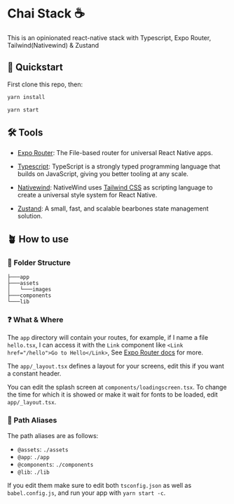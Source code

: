 # Chai Stack ☕

This is an opinionated react-native stack with Typescript, Expo Router, Tailwind(Nativewind) & Zustand

## 🚀 Quickstart
First clone this repo, then: 

```sh
yarn install

yarn start
```

## 🛠️ Tools

- [Expo Router](https://github.com/expo/router): The File-based router for universal React Native apps.

- [Typescript](https://www.typescriptlang.org/): TypeScript is a strongly typed programming language that builds on JavaScript, giving you better tooling at any scale.

- [Nativewind](https://www.nativewind.dev/): NativeWind uses [Tailwind CSS](https://tailwindcss.com/) as scripting language to create a universal style system for React Native.

- [Zustand](https://docs.pmnd.rs/zustand/getting-started/introduction): A small, fast, and scalable bearbones state management solution.

## 🪴 How to use

### 📂 Folder Structure

```
├───app
├───assets
│   └───images
├───components
└───lib
```

### ❓ What & Where

The `app` directory will contain your routes, for example, if I name a file `hello.tsx`, I can access it with the `Link` component like `<Link href="/hello">Go to Hello</Link>`, See [Expo Router docs](https://github.com/expo/router) for more.

The `app/_layout.tsx` defines a layout for your screens, edit this if you want a constant header.

You can edit the splash screen at `components/loadingscreen.tsx`. To change the time for which it is showed or make it wait for fonts to be loaded, edit `app/_layout.tsx`.

### 🧭 Path Aliases

The path aliases are as follows:

- `@assets`: `./assets`
- `@app`: `./app`
- `@components`: `./components`
- `@lib`: `./lib`

If you edit them make sure to edit both `tsconfig.json` as well as `babel.config.js`, and run your app with `yarn start -c`.

